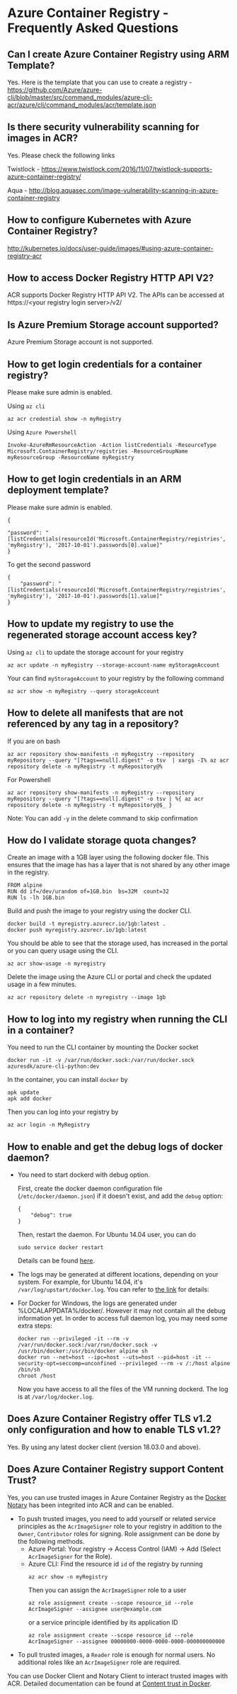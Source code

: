 # Azure Container Registry - Frequently Asked Questions

## Can I create Azure Container Registry using ARM Template?
Yes. Here is the template that you can use to create a registry - https://github.com/Azure/azure-cli/blob/master/src/command_modules/azure-cli-acr/azure/cli/command_modules/acr/template.json

## Is there security vulnerability scanning for images in ACR?

Yes. Please check the following links

Twistlock - https://www.twistlock.com/2016/11/07/twistlock-supports-azure-container-registry/

Aqua - http://blog.aquasec.com/image-vulnerability-scanning-in-azure-container-registry


## How to configure Kubernetes with Azure Container Registry?
http://kubernetes.io/docs/user-guide/images/#using-azure-container-registry-acr


## How to access Docker Registry HTTP API V2?
ACR supports Docker Registry HTTP API V2. The APIs can be accessed at
https://\<your registry login server\>/v2/

## Is Azure Premium Storage account supported?
Azure Premium Storage account is not supported.

## How to get login credentials for a container registry?

Please make sure admin is enabled.

Using `az cli`
```
az acr credential show -n myRegistry
```

Using `Azure Powershell`
```
Invoke-AzureRmResourceAction -Action listCredentials -ResourceType Microsoft.ContainerRegistry/registries -ResourceGroupName myResourceGroup -ResourceName myRegistry
```

## How to get login credentials in an ARM deployment template?

Please make sure admin is enabled.

```
{

"password": "[listCredentials(resourceId('Microsoft.ContainerRegistry/registries', 'myRegistry'), '2017-10-01').passwords[0].value]"
}
```

To get the second password

```
{
    "password": "[listCredentials(resourceId('Microsoft.ContainerRegistry/registries', 'myRegistry'), '2017-10-01').passwords[1].value]"
}
```

## How to update my registry to use the regenerated storage account access key?

Using `az cli` to update the storage account for your registry
```
az acr update -n myRegistry --storage-account-name myStorageAccount
```

Your can find `myStorageAccount` to your registry by the following command
```
az acr show -n myRegistry --query storageAccount
```

## How to delete all manifests that are not referenced by any tag in a repository?

If you are on bash
```
az acr repository show-manifests -n myRegistry --repository myRepository --query "[?tags==null].digest" -o tsv  | xargs -I% az acr repository delete -n myRegistry -t myRepository@%
```

For Powershell
```
az acr repository show-manifests -n myRegistry --repository myRepository --query "[?tags==null].digest" -o tsv | %{ az acr repository delete -n myRegistry -t myRepository@$_ }
```

Note: You can add `-y` in the delete command to skip confirmation

## How do I validate storage quota changes?

Create an image with a 1GB layer using the following docker file. This ensures that the image has has a layer that is not shared by any other image in the registry.

```
FROM alpine
RUN dd if=/dev/urandom of=1GB.bin  bs=32M  count=32
RUN ls -lh 1GB.bin

```
Build and push the image to your registry using the docker CLI.
```
docker build -t myregistry.azurecr.io/1gb:latest .
docker push myregistry.azurecr.io/1gb:latest

```
You should be able to see that the storage used, has increased in the portal or you can query usage using the CLI.
```
az acr show-usage -n myregistry
```
Delete the image using the Azure CLI or portal and check the updated usage in a few minutes.
```
az acr repository delete -n myregistry --image 1gb
```

## How to log into my registry when running the CLI in a container?

You need to run the CLI container by mounting the Docker socket
```
docker run -it -v /var/run/docker.sock:/var/run/docker.sock azuresdk/azure-cli-python:dev
```

In the container, you can install `docker` by
```
apk update
apk add docker
```

Then you can log into your registry by
```
az acr login -n MyRegistry
```

## How to enable and get the debug logs of docker daemon?

* You need to start dockerd with debug option.

    First, create the docker daemon configuration file (`/etc/docker/daemon.json`) if it doesn't exist, and add the `debug` option:
    ```
    {
        "debug": true
    }
    ```
    Then, restart the daemon. For Ubuntu 14.04 user, you can do
    ```
    sudo service docker restart
    ```
    Details can be found [here](https://docs.docker.com/engine/admin/#enable-debugging).

* The logs may be generated at different locations, depending on your system. For example, for Ubuntu 14.04, it's `/var/log/upstart/docker.log`.
You can refer to [the link](https://docs.docker.com/engine/admin/#read-the-logs) for details:

* For Docker for Windows, the logs are generated under %LOCALAPPDATA%/docker/. However it may not contain all the debug information yet.
In order to access full daemon log, you may need some extra steps:
    ```
    docker run --privileged -it --rm -v /var/run/docker.sock:/var/run/docker.sock -v /usr/bin/docker:/usr/bin/docker alpine sh
    docker run --net=host --ipc=host --uts=host --pid=host -it --security-opt=seccomp=unconfined --privileged --rm -v /:/host alpine /bin/sh
    chroot /host
    ```

    Now you have access to all the files of the VM running dockerd. The log is at `/var/log/docker.log`.
    
## Does Azure Container Registry offer TLS v1.2 only configuration and how to enable TLS v1.2?

Yes. By using any latest docker client (version 18.03.0 and above). 

## Does Azure Container Registry support Content Trust?

Yes, you can use trusted images in Azure Container Registry as the [Docker Notary](https://docs.docker.com/notary/getting_started/) has been integrited into ACR and can be enabled.

* To push trusted images, you need to add yourself or related service principles as the `AcrImageSigner` role to your registry in addition to the `Owner`, `Contributor` roles for signing. Role assignment can be done by the following methods.
    * Azure Portal: Your registry -> Access Control (IAM) -> Add (Select `AcrImageSigner` for the Role).
    * Azure CLI: Find the resource id `id` of the registry by running
        ```
        az acr show -n myRegistry
        ```
        Then you can assign the `AcrImageSigner` role to a user
        ```
        az role assignment create --scope resource_id --role AcrImageSigner --assignee user@example.com
        ```
        or a service principle identified by its application ID
        ```
        az role assignment create --scope resource_id --role AcrImageSigner --assignee 00000000-0000-0000-0000-000000000000
        ```
* To pull trusted images, a `Reader` role is enough for normal users. No additional roles like an `AcrImageSigner` role are required.

You can use Docker Client and Notary Client to interact trusted images with ACR.
Detailed documentation can be found at [Content trust in Docker](https://docs.docker.com/engine/security/trust/content_trust/).

